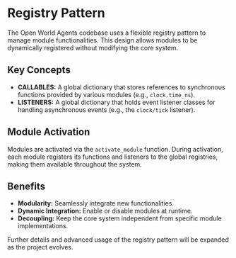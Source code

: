 # Registry Pattern

The Open World Agents codebase uses a flexible registry pattern to manage module functionalities. This design allows modules to be dynamically registered without modifying the core system.

## Key Concepts

- **CALLABLES:** A global dictionary that stores references to synchronous functions provided by various modules (e.g., `clock.time_ns`).
- **LISTENERS:** A global dictionary that holds event listener classes for handling asynchronous events (e.g., the `clock/tick` listener).

## Module Activation

Modules are activated via the `activate_module` function. During activation, each module registers its functions and listeners to the global registries, making them available throughout the system.

## Benefits

- **Modularity:** Seamlessly integrate new functionalities.
- **Dynamic Integration:** Enable or disable modules at runtime.
- **Decoupling:** Keep the core system independent from specific module implementations.

Further details and advanced usage of the registry pattern will be expanded as the project evolves.
